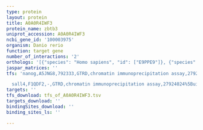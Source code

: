 ```yaml
---
type: protein
layout: protein
title: A0A0R4IWF3
protein_name: zbtb3
uniprot_accession: A0A0R4IWF3
ncbi_gene_id: '100003975'
organism: Danio rerio
function: target gene
number_of_interactions: '2'
orthologs: '[{"species": "Homo sapiens", "id": ["E9PPE9"]}, {"species": "Mus musculus", "id": ["<a href=\"/protein/q91x45\">Q91X45</a>"]}, {"species": "Rattus norvegicus", "id": ["<a href=\"/protein/b1h220\">B1H220</a>"]}]'
jaspar_matrices: ''
tfs: 'nanog,A5JNG8,792333,GTRD,chromatin immunoprecipitation assay,27924024%5Buid%5D,No

  sall4,F1QDF2,-,GTRD,chromatin immunoprecipitation assay,27924024%5Buid%5D,No'
targets: ''
tfs_download: tfs_of_A0A0R4IWF3.tsv
targets_download: ''
bindingSites_download: ''
binding_sites_ls: ''

---
```

